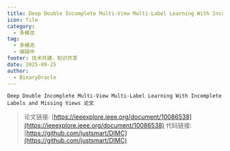 ```yaml
---
title: Deep Double Incomplete Multi-View Multi-Label Learning With Incomplete Labels and Missing Views 论文
icon: file
category:
  - 多模态
tag:
  - 多模态
  - 编辑中
footer: 技术共建，知识共享
date: 2025-09-25
author:
  - BinaryOracle
---
```


`Deep Double Incomplete Multi-View Multi-Label Learning With Incomplete Labels and Missing Views 论文` 

<!-- more -->

> 论文链接: [https://ieeexplore.ieee.org/document/10086538](https://ieeexplore.ieee.org/document/10086538)
> 代码链接: [https://github.com/justsmart/DIMC](https://github.com/justsmart/DIMC)